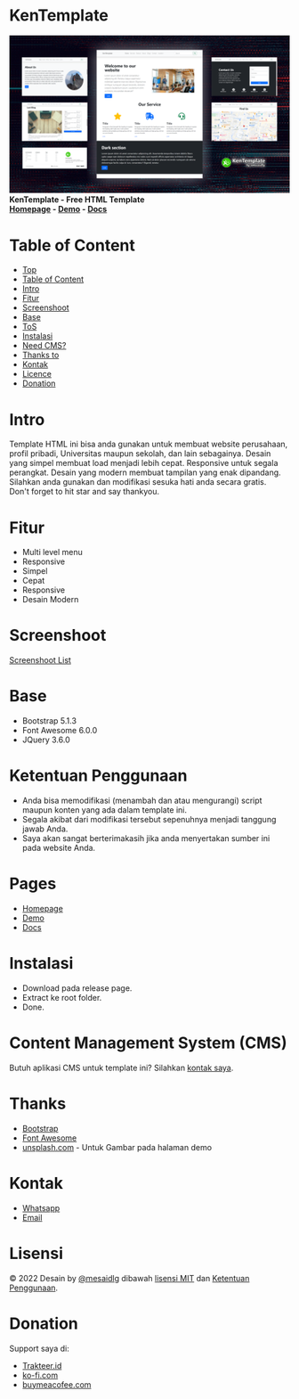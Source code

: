 # KenTemplate
 ![Screenshoot header](/screenshoot/header.png)  
 **KenTemplate - Free HTML Template**  
 **[Homepage](https://mesaidlg.github.io/KenTemplate) - [Demo](https://mesaidlg.github.io/KenTemplate/demo) - [Docs](https://mesaidlg.github.io/KenTemplate/docs)**
 
# Table of Content
 * [Top](#kentemplate---free-html-template)
 * [Table of Content](#table-of-content)
 * [Intro](#intro)
 * [Fitur](#fitur)
 * [Screenshoot](#screenshoot)
 * [Base](#base)
 * [ToS](#ketentuan-penggunaan)
 * [Instalasi](#instalasi)
 * [Need CMS?](#content-management-system-cms)
 * [Thanks to](#thanks)
 * [Kontak](#kontak)
 * [Licence](#lisensi)
 * [Donation](#donation)
 
# Intro
 Template HTML ini bisa anda gunakan untuk membuat website perusahaan, profil pribadi, Universitas maupun sekolah, dan lain sebagainya. Desain yang simpel membuat load menjadi lebih cepat. Responsive untuk segala perangkat. Desain yang modern membuat tampilan yang enak dipandang. Silahkan anda gunakan dan modifikasi sesuka hati anda secara gratis.   
 Don't forget to hit star and say thankyou.

# Fitur
 * Multi level menu
 * Responsive
 * Simpel
 * Cepat
 * Responsive
 * Desain Modern

# Screenshoot
 [Screenshoot List](screenshoot/)

# Base
 * Bootstrap 5.1.3
 * Font Awesome 6.0.0
 * JQuery 3.6.0

# Ketentuan Penggunaan
 * Anda bisa memodifikasi (menambah dan atau mengurangi) script maupun konten yang ada dalam template ini.
 * Segala akibat dari modifikasi tersebut sepenuhnya menjadi tanggung jawab Anda.
 * Saya akan sangat berterimakasih jika anda menyertakan sumber ini pada website Anda.

# Pages
 * [Homepage](https://mesaidlg.github.io/KenTemplate)
 * [Demo](https://mesaidlg.github.io/KenTemplate/demo)
 * [Docs](https://mesaidlg.github.io/KenTemplate/docs)

# Instalasi
 * Download pada release page.
 * Extract ke root folder.
 * Done.

# Content Management System (CMS)
 Butuh aplikasi CMS untuk template ini? Silahkan [kontak saya](#kontak).

# Thanks
 * [Bootstrap](https://getbootstrap.com)
 * [Font Awesome](https://fontawesome.com/)
 * [unsplash.com](https://unsplash.com/) - Untuk Gambar pada halaman demo

# Kontak
 * [Whatsapp](https://wa.me/+6287839301572)
 * [Email](mesaidlg@gmail.com)

# Lisensi
 &copy; 2022 Desain by [@mesaidlg](https://mesaidlg.github.io) dibawah [lisensi MIT](LICENSE) dan [Ketentuan Penggunaan](#ketentuan-penggunaan).
 
# Donation
 Support saya di:
 * [Trakteer.id](https://trakteer.id/mesaidlg/tip)
 * [ko-fi.com](https://ko-fi.com/mesaidlg)
 * [buymeacofee.com](https://buymeacoffee.com/mesaidlg)
